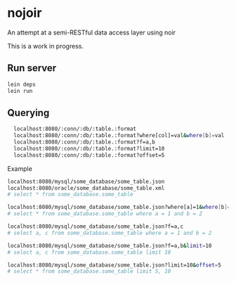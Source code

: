 # nojoir

An attempt at a semi-RESTful data access layer using noir

This is a work in progress.

## Run server

```bash
lein deps
lein run
```

## Querying

```bash
  localhost:8080/:conn/:db/:table.:format
  localhost:8080/:conn/:db/:table.:format?where[col]=val&where[b]=val
  localhost:8080/:conn/:db/:table.:format?f=a,b
  localhost:8080/:conn/:db/:table.:format?limit=10
  localhost:8080/:conn/:db/:table.:format?offset=5
```

Example

```bash
localhost:8080/mysql/some_database/some_table.json
localhost:8080/oracle/some_database/some_table.xml
# select * from some_database.some_table

localhost:8080/mysql/some_database/some_table.json?where[a]=1&where[b]=2
# select * from some_database.some_table where a = 1 and b = 2

localhost:8080/mysql/some_database/some_table.json?f=a,c
# select a, c from some_database.some_table where a = 1 and b = 2

localhost:8080/mysql/some_database/some_table.json?f=a,b&limit=10
# select a, c from some_database.some_table limit 10

localhost:8080/mysql/some_database/some_table.json?limit=10&offset=5
# select * from some_database.some_table limit 5, 10
```